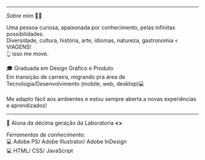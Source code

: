 _____________________________________________________________________________________________________________________

_*Sobre mim*_ ✍🏻

Uma pessoa curiosa, apaixonada por conhecimento, pelas infinitas possibilidades.<br>
Diversidade, cultura, história, arte, idiomas, natureza, gastronomia < VIAGENS! <br>
👆 isso me move.

🎓 Graduada em Design Gráfico e Produto<br>
Em transição de carreira, migrando pra área de Tecnologia/Desenvolvimento (mobile, web, desktop)💻<br><br>
Me adapto fácil aos ambientes e estou sempre aberta a novas experiências e aprendizados!
<br>
_____________________________________________________________________________________________________________________
📒 Aluna da décima geração da Laboratoria <b> <> </b>
  <br>

  *Ferramentas de conhecimento:*<br>
💻 Adobe PS/ Adobe Illustrator/ Adobe InDesign <br>
💻 HTML/ CSS/ JavaScript 
